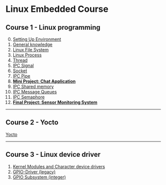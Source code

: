 # Linux Embedded Course

## Course 1 - Linux programming
0. [Setting Up Environment](Course1-LinuxProgramming/00-SettingUpEnvironment)  
1. [General knowledge](Course1-LinuxProgramming/01-GeneralKnowledge)  
2. [Linux File System](Course1-LinuxProgramming/02-LinuxFileSystem)  
3. [Linux Process](Course1-LinuxProgramming/03-LinuxProcess)  
4. [Thread](Course1-LinuxProgramming/04-Thread)  
5. [IPC Signal](Course1-LinuxProgramming/05-IPC-Signal)  
6. [Socket](Course1-LinuxProgramming/06-Socket)  
7. [IPC Pipe](Course1-LinuxProgramming/07-IPC-Pipe)  
8. **[Mini Project: Chat Application](Course1-LinuxProgramming/0X-ChatApplication)**  
9. [IPC Shared memory](Course1-LinuxProgramming/08-IPC-SharedMemory)
10. [IPC Message Queues](Course1-LinuxProgramming/09-IPC-MessageQueues)  
11. [IPC Semaphore](Course1-LinuxProgramming/10-IPC-Semaphore)  
12. **[Final Project: Sensor Monitoring System](Course1-LinuxProgramming/XX-SensorMonitoringSystem)**  

---

## Course 2 - Yocto

[Yocto](Course2-Yocto/README.md)

---

## Course 3 - Linux device driver

1. [Kernel Modules and Character device drivers](Course3-LinuxDeviceDriver/01-KernelModulesAndCharacterDeviceDrivers/)
2. [GPIO-Driver (legacy)](Course3-LinuxDeviceDriver/02-GPIO-Driver-legacy/)
3. [GPIO Subsystem (integer)](Course3-LinuxDeviceDriver/03-GPIO-Subsystem-Integer/)